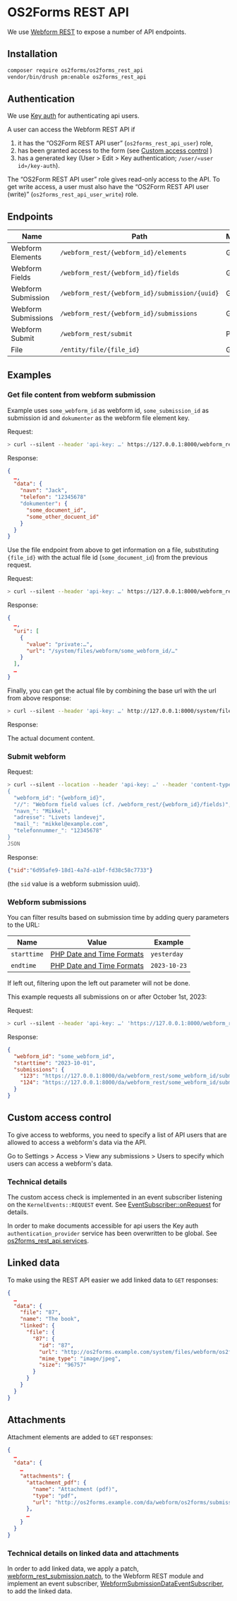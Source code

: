 # OS2Forms REST API

We use [Webform REST](https://www.drupal.org/project/webform_rest) to expose a
number of API endpoints.

## Installation

```sh
composer require os2forms/os2forms_rest_api
vendor/bin/drush pm:enable os2forms_rest_api
```

## Authentication

We use [Key auth](https://www.drupal.org/project/key_auth) for authenticating
api users.

A user can access the Webform REST API if

1. it has the “OS2Form REST API user” (`os2forms_rest_api_user`) role,
2. has been granted access to the form
   (see [Custom access control](#custom-access-control) )
3. has a generated key (User > Edit > Key authentication; `/user/«user
   id»/key-auth`).

The “OS2Form REST API user” role gives read-only access to the API. To get write
access, a user must also have the “OS2Form REST API user (write)”
(`os2forms_rest_api_user_write`) role.

## Endpoints

| Name                | Path                                           | Methods |
|---------------------|------------------------------------------------|---------|
| Webform Elements    | `/webform_rest/{webform_id}/elements`          | GET     |
| Webform Fields      | `/webform_rest/{webform_id}/fields`            | GET     |
| Webform Submission  | `/webform_rest/{webform_id}/submission/{uuid}` | GET     |
| Webform Submissions | `/webform_rest/{webform_id}/submissions`       | GET     |
| Webform Submit      | `/webform_rest/submit`                         | POST    |
| File                | `/entity/file/{file_id}`                       | GET     |

## Examples

### Get file content from webform submission

Example uses `some_webform_id` as webform id, `some_submission_id` as submission
id and `dokumenter` as the webform file element key.

Request:

```sh
> curl --silent --header 'api-key: …' https://127.0.0.1:8000/webform_rest/some_webform_id/submission/some_submission_uuid
```

Response:

```json
{
  …,
  "data": {
    "navn": "Jack",
    "telefon": "12345678"
    "dokumenter": {
      "some_document_id",
      "some_other_docuent_id"
    }
  }
}
```

Use the file endpoint from above to get information on a file, substituting
`{file_id}` with the actual file id (`some_document_id`) from the previous
request.

Request:

```sh
> curl --silent --header 'api-key: …' https://127.0.0.1:8000/webform_rest/entity/file/some_document_id
```

Response:

```json
{
  …,
  "uri": [
    {
      "value": "private:…",
      "url": "/system/files/webform/some_webform_id/…"
    }
  ],
  …
}
```

Finally, you can get the actual file by combining the base url
with the url from above response:

```sh
> curl --silent --header 'api-key: …' http://127.0.0.1:8000/system/files/webform/some_webform_id/…
```

Response:

The actual document content.

### Submit webform

Request:

```sh
> curl --silent --location --header 'api-key: …' --header 'content-type: application/json' https://127.0.0.1:8000/webform_rest/submit --data @- <<'JSON'
{
  "webform_id": "{webform_id}",
  "//": "Webform field values (cf. /webform_rest/{webform_id}/fields)",
  "navn_": "Mikkel",
  "adresse": "Livets landevej",
  "mail_": "mikkel@example.com",
  "telefonnummer_": "12345678"
}
JSON
```

Response:

```json
{"sid":"6d95afe9-18d1-4a7d-a1bf-fd38c58c7733"}
```

(the `sid` value is a webform submission uuid).

### Webform submissions

You can filter results based on submission time by
adding query parameters to the URL:

| Name        | Value                | Example      |
|-------------|----------------------|--------------|
| `starttime` | [PHP Date and Time Formats](https://www.php.net/manual/en/datetime.formats.php) | `yesterday`  |
| `endtime`   | [PHP Date and Time Formats](https://www.php.net/manual/en/datetime.formats.php) | `2023-10-23` |

If left out, filtering upon the left out parameter will not be done.

This example requests all submissions on or after October 1st, 2023:

Request:

```sh
> curl --silent --header 'api-key: …' 'https://127.0.0.1:8000/webform_rest/some_webform_id/submissions?starttime=2023-10-01'
```

Response:

```json
{
  "webform_id": "some_webform_id",
  "starttime": "2023-10-01",
  "submissions": {
    "123": "https://127.0.0.1:8000/da/webform_rest/some_webform_id/submission/44b1fe1b-ee96-481e-b941-d1219d1dcb55",
    "124": "https://127.0.0.1:8000/da/webform_rest/some_webform_id/submission/3652836d-3dab-4919-b880-e82cbbf3c24c"
  }
}
```

## Custom access control

To give access to webforms, you need to specify a list of API users that are
allowed to access a webform's data via the API.

Go to Settings > Access > View any submissions > Users to specify
which users can access a webform's data.

### Technical details

The custom access check is implemented in an event subscriber listening on the
`KernelEvents::REQUEST` event. See
[EventSubscriber::onRequest](src/EventSubscriber/EventSubscriber.php) for
details.

In order to make documents accessible for api users the Key auth
`authentication_provider` service has been overwritten to be global. See
[os2forms_rest_api.services](os2forms_rest_api.services.yml).

## Linked data

To make using the REST API easier we add linked data to `GET` responses:

```json
{
  …
  "data": {
    "file": "87",
    "name": "The book",
    "linked": {
      "file": {
        "87": {
          "id": "87",
          "url": "http://os2forms.example.com/system/files/webform/os2forms/1/cover.jpg",
          "mime_type": "image/jpeg",
          "size": "96757"
        }
      }
    }
  }
}
```

## Attachments

Attachment elements are added to `GET` responses:

```json
{
  …
  "data": {
    …
    "attachments": {
      "attachment_pdf": {
        "name": "Attachment (pdf)",
        "type": "pdf",
        "url": "http://os2forms.example.com/da/webform/os2forms/submissions/42/attachment/pdf/pdf.pdf"
      },
      …
    }
  }
}
```

### Technical details on linked data and attachments

In order to add linked data, we apply a patch,
[webform_rest_submission.patch](patches/webform_rest_submission.patch), to the
Webform REST module and implement an event subscriber,
[WebformSubmissionDataEventSubscriber](src/EventSubscriber/WebformSubmissionDataEventSubscriber.php),
to add the linked data.
